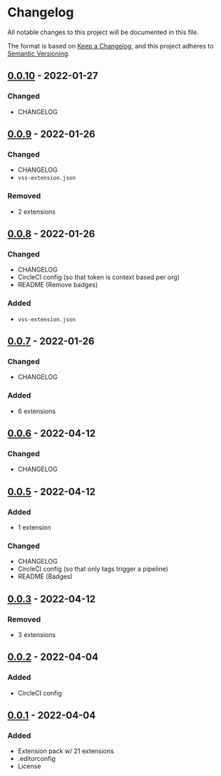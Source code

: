 # Changelog

<!-- https://github.com/DavidAnson/markdownlint#rules--aliases-->
<!-- markdownlint-disable MD022 MD024 MD032 -->

All notable changes to this project will be documented in this file.

The format is based on [Keep a Changelog](https://keepachangelog.com/en/1.0.0/),
and this project adheres to [Semantic Versioning](https://semver.org/spec/v2.0.0.html).

<!--
## [Unreleased] - YYYY-MM-DD
### Added
### Changed
### Removed
### Fixed
-->

## [0.0.10] - 2022-01-27
### Changed
- CHANGELOG

## [0.0.9] - 2022-01-26
### Changed
- CHANGELOG
- `vss-extension.json`
### Removed
- 2 extensions

## [0.0.8] - 2022-01-26
### Changed
- CHANGELOG
- CircleCI config (so that token is context based per org)
- README (Remove badges)
### Added
- `vss-extension.json`

## [0.0.7] - 2022-01-26
### Changed
- CHANGELOG
### Added
- 6 extensions

## [0.0.6] - 2022-04-12
### Changed
- CHANGELOG

## [0.0.5] - 2022-04-12
### Added
- 1 extension
### Changed
- CHANGELOG
- CircleCI config (so that only tags trigger a pipeline)
- README (Badges)

## [0.0.3] - 2022-04-12
### Removed
- 3 extensions

## [0.0.2] - 2022-04-04
### Added
- CircleCI config

## [0.0.1] - 2022-04-04
### Added
- Extension pack w/ 21 extensions
- .editorconfig
- License

<!-- [Unreleased]: https://github.com/NdagiStanley/essentials-ext-pack/compare/v0.0.4...HEAD -->
[0.0.10]: https://github.com/NdagiStanley/essentials-ext-pack/compare/v0.0.9...v0.0.10
[0.0.9]: https://github.com/NdagiStanley/essentials-ext-pack/compare/v0.0.8...v0.0.9
[0.0.8]: https://github.com/NdagiStanley/essentials-ext-pack/compare/v0.0.7...v0.0.8
[0.0.7]: https://github.com/NdagiStanley/essentials-ext-pack/compare/v0.0.6...v0.0.7
[0.0.6]: https://github.com/NdagiStanley/essentials-ext-pack/compare/v0.0.5...v0.0.6
[0.0.5]: https://github.com/NdagiStanley/essentials-ext-pack/compare/v0.0.3...v0.0.5
[0.0.3]: https://github.com/NdagiStanley/essentials-ext-pack/compare/v0.0.2...v0.0.3
[0.0.2]: https://github.com/NdagiStanley/essentials-ext-pack/compare/v0.0.1...v0.0.2
[0.0.1]: https://github.com/NdagiStanley/essentials-ext-pack/releases/tag/v0.0.1
